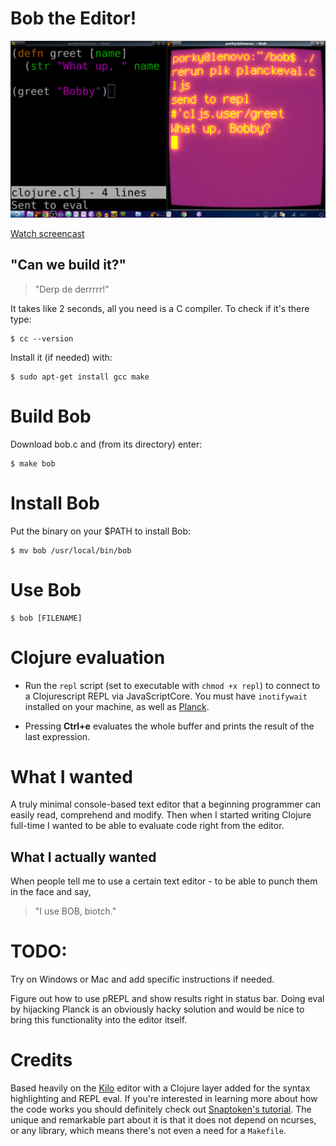# Bob the Editor!

![Repl](2018-10-18-033538_1366x768_scrot.png)

[Watch screencast](https://youtu.be/f_1ZLgQtaWg)

## "Can we build it?"
    
>"Derp de derrrrr!"
    
It takes like 2 seconds, all you need is a C compiler. To check if it's there type:

	$ cc --version

Install it (if needed) with:

    $ sudo apt-get install gcc make

# Build Bob

Download bob.c and (from its directory) enter:

    $ make bob

# Install Bob

Put the binary on your $PATH to install Bob:

	$ mv bob /usr/local/bin/bob
	
# Use Bob
	
	$ bob [FILENAME]

# Clojure evaluation

* Run the `repl` script (set to executable with `chmod +x repl`) to connect to a Clojurescript REPL via JavaScriptCore.
You must have `inotifywait` installed on your machine, as well as [Planck](http://planck-repl.org/).

* Pressing **Ctrl+e** evaluates the whole buffer and prints the result of the last expression.

# What I wanted

A truly minimal console-based text editor that a beginning programmer can easily read, comprehend and modify.
Then when I started writing Clojure full-time I wanted to be able to evaluate code right from the editor. 

## What I actually wanted

When people tell me to use a certain text editor - to be able to punch them in the face and say,
	
>"I use BOB, biotch."

# TODO:

Try on Windows or Mac and add specific instructions if needed.

Figure out how to use pREPL and show results right in status bar. Doing eval by hijacking Planck is an obviously hacky solution and would be nice to bring this functionality into the editor itself.

# Credits

Based heavily on the [Kilo](https://github.com/antirez/kilo) editor with a Clojure layer added for the syntax highlighting and REPL eval. If you're interested in learning more about how the code works you should definitely check out [Snaptoken's tutorial]( https://viewsourcecode.org/snaptoken/kilo/). The unique and remarkable part about it is that it does not depend on ncurses, or any library, which means there's not even a need for a `Makefile`.


